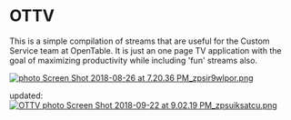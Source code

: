 # OTTV

This is a simple compilation of streams that are useful for the Custom Service team at OpenTable. It is just an one page TV application with the goal of maximizing productivity while including 'fun' streams also.


<a href="http://s281.photobucket.com/user/k12t08b/media/Screen%20Shot%202018-08-26%20at%207.20.36%20PM_zpsir9wlpor.png.html" target="_blank"><img src="http://i281.photobucket.com/albums/kk237/k12t08b/Screen%20Shot%202018-08-26%20at%207.20.36%20PM_zpsir9wlpor.png" border="0" alt=" photo Screen Shot 2018-08-26 at 7.20.36 PM_zpsir9wlpor.png"/></a>

updated:
<a href="http://s281.photobucket.com/user/k12t08b/media/Screen%20Shot%202018-09-22%20at%209.02.19%20PM_zpsuiksatcu.png.html" target="_blank"><img src="http://i281.photobucket.com/albums/kk237/k12t08b/Screen%20Shot%202018-09-22%20at%209.02.19%20PM_zpsuiksatcu.png" border="0" alt="OTTV photo Screen Shot 2018-09-22 at 9.02.19 PM_zpsuiksatcu.png"/></a>
